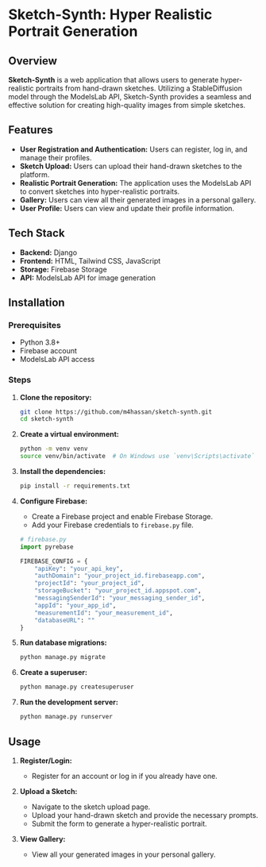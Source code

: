 # Sketch-Synth: Hyper Realistic Portrait Generation

## Overview

**Sketch-Synth** is a web application that allows users to generate hyper-realistic portraits from hand-drawn sketches. Utilizing a StableDiffusion model through the ModelsLab API, Sketch-Synth provides a seamless and effective solution for creating high-quality images from simple sketches.

## Features

- **User Registration and Authentication:** Users can register, log in, and manage their profiles.
- **Sketch Upload:** Users can upload their hand-drawn sketches to the platform.
- **Realistic Portrait Generation:** The application uses the ModelsLab API to convert sketches into hyper-realistic portraits.
- **Gallery:** Users can view all their generated images in a personal gallery.
- **User Profile:** Users can view and update their profile information.

## Tech Stack

- **Backend:** Django
- **Frontend:** HTML, Tailwind CSS, JavaScript
- **Storage:** Firebase Storage
- **API:** ModelsLab API for image generation

## Installation

### Prerequisites

- Python 3.8+
- Firebase account
- ModelsLab API access

### Steps

1. **Clone the repository:**
    ```sh
    git clone https://github.com/m4hassan/sketch-synth.git
    cd sketch-synth
    ```

2. **Create a virtual environment:**
    ```sh
    python -m venv venv
    source venv/bin/activate  # On Windows use `venv\Scripts\activate`
    ```

3. **Install the dependencies:**
    ```sh
    pip install -r requirements.txt
    ```

4. **Configure Firebase:**
    - Create a Firebase project and enable Firebase Storage.
    - Add your Firebase credentials to `firebase.py` file.

    ```python
    # firebase.py
    import pyrebase

    FIREBASE_CONFIG = {
        "apiKey": "your_api_key",
        "authDomain": "your_project_id.firebaseapp.com",
        "projectId": "your_project_id",
        "storageBucket": "your_project_id.appspot.com",
        "messagingSenderId": "your_messaging_sender_id",
        "appId": "your_app_id",
        "measurementId": "your_measurement_id",
        "databaseURL": ""
    }
    ```

5. **Run database migrations:**
    ```sh
    python manage.py migrate
    ```

6. **Create a superuser:**
    ```sh
    python manage.py createsuperuser
    ```

7. **Run the development server:**
    ```sh
    python manage.py runserver
    ```

## Usage

1. **Register/Login:**
   - Register for an account or log in if you already have one.

2. **Upload a Sketch:**
   - Navigate to the sketch upload page.
   - Upload your hand-drawn sketch and provide the necessary prompts.
   - Submit the form to generate a hyper-realistic portrait.

3. **View Gallery:**
   - View all your generated images in your personal gallery.

